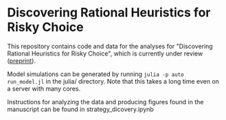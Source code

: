 # Discovering Rational Heuristics for Risky Choice

This repository contains code and data for the analyses for "Discovering Rational Heuristics for Risky Choice", 
which is currently under review ([preprint](https://psyarxiv.com/mg7dn)).

Model simulations can be generated by running `julia -p auto run_model.jl` in the julia/ directory. Note that this takes a long time even on a server with many cores.

Instructions for analyzing the data and producing figures found in the manuscript can be found in strategy_dicovery.ipynb
